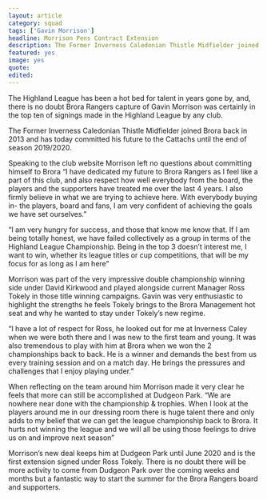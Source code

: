 ```yaml
---
layout: article
category: squad
tags: ['Gavin Morrison']
headline: Morrison Pens Contract Extension
description: The Former Inverness Caledonian Thistle Midfielder joined Brora back in 2013 and has today committed his future to the Cattachs until the end of season 2019/2020.
featured: yes
image: yes
quote:
edited:
---
```

The Highland League has been a hot bed for talent in years gone by, and, there is no doubt Brora Rangers capture of Gavin Morrison was certainly in the top ten of signings made in the Highland League by any club.

The Former Inverness Caledonian Thistle Midfielder joined Brora back in 2013 and has today committed his future to the Cattachs until the end of season 2019/2020.

Speaking to the club website Morrison left no questions about committing himself to Brora “I have dedicated my future to Brora Rangers as I feel like a part of this club, and also respect how well everybody from the board, the players and the supporters have treated me over the last 4 years. I also firmly believe in what we are trying to achieve here. With everybody buying in- the players, board and fans, I am very confident of achieving the goals we have set ourselves.”

“I am very hungry for success, and those that know me know that. If I am being totally honest, we have failed collectively as a group in terms of the Highland League Championship. Being in the top 3 doesn’t interest me, I want to win, whether its league titles or cup competitions, that will be my focus for as long as I am here”

Morrison was part of the very impressive double championship winning side under David Kirkwood and played alongside current Manager Ross Tokely in those title winning campaigns. Gavin was very enthusiastic to highlight the strengths he feels Tokely brings to the Brora Management hot seat and why he wanted to stay under Tokely’s new regime.

“I have a lot of respect for Ross, he looked out for me at Inverness Caley when we were both there and I was new to the first team and young. It was also tremendous to play with him at Brora when we won the 2 championships back to back. He is a winner and demands the best from us every training session and on a match day. He brings the pressures and challenges that I enjoy playing under.”

When reflecting on the team around him Morrison made it very clear he feels that more can still be accomplished at Dudgeon Park. “We are nowhere near done with the championship & trophies. When I look at the players around me in our dressing room there is huge talent there and only adds to my belief that we can get the league championship back to Brora. It hurts not winning the league and we will all be using those feelings to drive us on and improve next season”

Morrison’s new deal keeps him at Dudgeon Park until June 2020 and is the first extension signed under Ross Tokely. There is no doubt there will be more activity to come from Dudgeon Park over the coming weeks and months but a fantastic way to start the summer for the Brora Rangers board and supporters.
